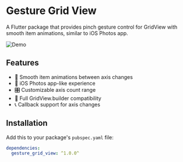 # Gesture Grid View

A Flutter package that provides pinch gesture control for GridView with smooth item animations, similar to iOS Photos app.

![Demo](https://github.com/farmerswalker/gesture_grid_view/raw/main/screenshots/gesture_optimized.gif)

## Features

- 🎯 Smooth item animations between axis changes
- 📱 iOS Photos app-like experience
- 🎛️ Customizable axis count range
- 🔧 Full GridView.builder compatibility
- 📞 Callback support for axis changes

## Installation

Add this to your package's `pubspec.yaml` file:

```yaml
dependencies:
  gesture_grid_view: ^1.0.0^